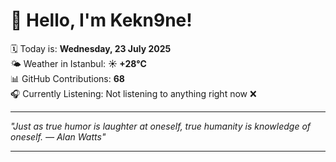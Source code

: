 # 👋 Hello, I'm Kekn9ne!

🗓️ Today is: **Wednesday, 23 July 2025**  
🌤️ Weather in Istanbul: **☀️   +28°C**  
📊 GitHub Contributions: **68**  
🎧 Currently Listening: Not listening to anything right now ❌

---

_"Just as true humor is laughter at oneself, true humanity is knowledge of oneself. — *Alan Watts*"_

---
